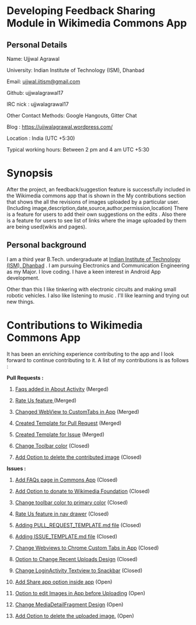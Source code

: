 # Developing Feedback Sharing Module in Wikimedia Commons App

## Personal Details

Name: Ujjwal Agrawal

University: Indian Institute of Technology (ISM), Dhanbad 

Email: ujjwal.iitism@gmail.com

Github: ujjwalagrawal17

IRC nick : ujjwalagrawal17

Other Contact Methods: Google Hangouts, Gitter Chat

Blog : https://ujjwalagrawal.wordpress.com/

Location : India (UTC +5:30)

Typical working hours: Between 2 pm and 4 am UTC +5:30

# Synopsis

After the project, an feedback/suggestion feature is successfully included in the Wikimedia commons app that is shown in the My contributions section that shows the all the revisions of images uploaded by a particular user.(Including image,description,date,source,author,permission,location)
There is a feature for users to add their own suggestions on the edits .
Also there is a feature for users to see list of links where the image uploaded by them are being used(wikis and pages).

## Personal background

I am a third year B.Tech. undergraduate at [Indian Institute of Technology (ISM), Dhanbad](https://www.iitism.ac.in/) . I am pursuing Electronics and Communication Engineering as my Major. I love coding. I have a keen interest in Android App development.

Other than this I like tinkering with electronic circuits and making small robotic vehicles. I also like listening to music . I'll like learning and trying out new things.


# Contributions to Wikimedia Commons App

It has been an enriching experience contributing to the app and I look forward to continue contributing to it. A list of my contributions is as follows :

**Pull Requests :**

1. [Faqs added in About Activity](https://github.com/commons-app/apps-android-commons/pull/1256) (Merged)  

1. [Rate Us feature ](https://github.com/commons-app/apps-android-commons/pull/1188) (Merged)

1. [Changed WebView to CustomTabs in App](https://github.com/commons-app/apps-android-commons/pull/1185) (Merged)

1. [Created Template for Pull Request](https://github.com/commons-app/apps-android-commons/pull/1152) (Merged)

1. [Created Template for Issue](https://github.com/commons-app/apps-android-commons/pull/1145) (Merged) 

1. [Change Toolbar color](https://github.com/commons-app/apps-android-commons/pull/1190) (Closed) 

1. [Add Option to delete the contributed image](https://github.com/commons-app/apps-android-commons/pull/1142) (Closed) 

**Issues :**

1. [Add FAQs page in Commons App](https://github.com/commons-app/apps-android-commons/issues/1246) (Closed)

1. [Add Option to donate to Wikimedia Foundation](https://github.com/commons-app/apps-android-commons/issues/1231) (Closed)

1. [Change toolbar color to primary color](https://github.com/commons-app/apps-android-commons/issues/1189) (Closed)

1. [Rate Us feature in nav drawer](https://github.com/commons-app/apps-android-commons/issues/1187) (Closed)

1. [Adding PULL_REQUEST_TEMPLATE.md file](https://github.com/commons-app/apps-android-commons/issues/1146) (Closed)

1. [Adding ISSUE_TEMPLATE.md file](https://github.com/commons-app/apps-android-commons/issues/1144) (Closed)

1. [Change Webviews to Chrome Custom Tabs in App](https://github.com/commons-app/apps-android-commons/issues/1143) (Closed)

1. [Option to Change Recent Uploads Design](https://github.com/commons-app/apps-android-commons/issues/1140) (Closed)

1. [Change LoginActivity Textview to Snackbar](https://github.com/commons-app/apps-android-commons/issues/1138) (Closed)

1. [Add Share app option inside app](https://github.com/commons-app/apps-android-commons/issues/1138) (Open)

1. [Option to edit Images in App before Uploading](https://github.com/commons-app/apps-android-commons/issues/1138) (Open)

1. [Change MediaDetailFragment Design](https://github.com/commons-app/apps-android-commons/issues/1138) (Open)

1. [Add Option to delete the uploaded image.](https://github.com/commons-app/apps-android-commons/issues/1138) (Open)
